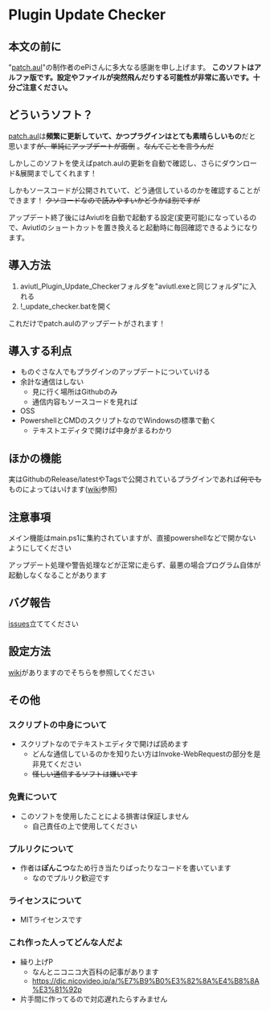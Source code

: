 # Plugin Update Checker

## 本文の前に
"[patch.aul](https://github.com/ePi5131/patch.aul)"の制作者のePiさんに多大なる感謝を申し上げます。
**このソフトはアルファ版です。設定やファイルが突然飛んだりする可能性が非常に高いです。十分ご注意ください。**



## どういうソフト？

[patch.aul](https://github.com/ePi5131/patch.aul)は**頻繁に更新していて、かつプラグインはとても素晴らしいもの**だと思います~~が、単純にアップデートが面倒~~ 。~~なんてことを言うんだ~~

しかしこのソフトを使えばpatch.aulの更新を自動で確認し、さらにダウンロード&展開までしてくれます！

しかもソースコードが公開されていて、どう通信しているのかを確認することができます！
~~クソコードなので読みやすいかどうかは別ですが~~

アップデート終了後にはAviutlを自動で起動する設定(変更可能)になっているので、Aviutlのショートカットを置き換えると起動時に毎回確認できるようになります。

## 導入方法
1. aviutl_Plugin_Update_Checkerフォルダを"aviutl.exeと同じフォルダ"に入れる
1. !_update_checker.batを開く

これだけでpatch.aulのアップデートがされます！

## 導入する利点
- ものぐさな人でもプラグインのアップデートについていける
- 余計な通信はしない
    - 見に行く場所はGithubのみ
    - 通信内容もソースコードを見れば
- OSS
- PowershellとCMDのスクリプトなのでWindowsの標準で動く
    - テキストエディタで開けば中身がまるわかり


## ほかの機能
実はGithubのRelease/latestやTagsで公開されているプラグインであれば~~何でも~~ものによってはいけます([wiki](https://github.com/masteralice3104/aviutl_Plugin_Update_Checker/wiki)参照)

## 注意事項
メイン機能はmain.ps1に集約されていますが、直接powershellなどで開かないようにしてください

アップデート処理や警告処理などが正常に走らず、最悪の場合プログラム自体が起動しなくなることがあります

## バグ報告
[issues](https://github.com/masteralice3104/aviutl_Plugin_Update_Checker/issues)立ててください

## 設定方法
[wiki](https://github.com/masteralice3104/aviutl_Plugin_Update_Checker/wiki)がありますのでそちらを参照してください


## その他
### スクリプトの中身について
- スクリプトなのでテキストエディタで開けば読めます
    - どんな通信しているのかを知りたい方はInvoke-WebRequestの部分を是非見てください
    - ~~怪しい通信するソフトは嫌いです~~

### 免責について
- このソフトを使用したことによる損害は保証しません
    - 自己責任の上で使用してください

### プルリクについて
- 作者は**ぽんこつ**なため行き当たりばったりなコードを書いています
    - なのでプルリク歓迎です

### ライセンスについて
- MITライセンスです

### これ作った人ってどんな人だよ
- 繰り上げP
    - なんとニコニコ大百科の記事があります
    - https://dic.nicovideo.jp/a/%E7%B9%B0%E3%82%8A%E4%B8%8A%E3%81%92p
- 片手間に作ってるので対応遅れたらすみません
